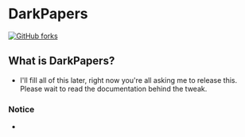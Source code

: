 # DarkPapers
[![GitHub forks](https://img.shields.io/github/license/alexPNG/alexpng.github.io.svg?style=for-the-badge)](https://github.com/alexPNG/alexpng.github.io/license)

## What is DarkPapers?
- I'll fill all of this later, right now you're all asking me to release this. Please wait to read the documentation behind the tweak.

### Notice
-
